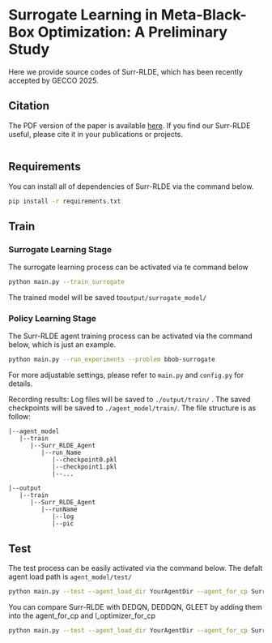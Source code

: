 # Surrogate Learning in Meta-Black-Box Optimization: A Preliminary Study

Here we provide source codes of Surr-RLDE, which has been recently accepted by GECCO 2025.

## Citation

The PDF version of the paper is available [here](https://arxiv.org/abs/2503.18060 ). If you find our Surr-RLDE useful, please cite it in your publications or projects.

```latex

```

## Requirements

You can install all of dependencies of Surr-RLDE via the command below.

```bash
pip install -r requirements.txt
```

## Train

### Surrogate Learning Stage

The surrogate learning process can be activated via te command below

~~~bash
python main.py --train_surrogate 
~~~

The trained model will be saved to`output/surrogate_model/`

### Policy Learning Stage

The Surr-RLDE agent training process can be activated via the command below, which is just an example.

```bash
python main.py --run_experiments --problem bbob-surrogate 
```

For more adjustable settings, please refer to `main.py` and `config.py` for details.

Recording results: Log files will be saved to `./output/train/` . The saved checkpoints will be saved to `./agent_model/train/`. The file structure is as follow:

```
|--agent_model
   |--train
      |--Surr_RLDE_Agent
         |--run_Name
            |--checkpoint0.pkl
            |--checkpoint1.pkl
            |--...

|--output
   |--train
      |--Surr_RLDE_Agent
         |--runName
            |--log
            |--pic
```

## Test

The test process can be easily activated via the command below. The defalt agent load path is `agent_model/test/`

```bash
python main.py --test --agent_load_dir YourAgentDir --agent_for_cp Surr_RLDE_Agent --l_optimizer_for_cp Surr_RLDE_Optimizer 

```

You can compare Surr-RLDE with DEDQN, DEDDQN, GLEET by adding them into the agent_for_cp and l_optimizer_for_cp

```bash
python main.py --test --agent_load_dir YourAgentDir --agent_for_cp Surr_RLDE_Agent DEDQN_Agent --l_optimizer_for_cp Surr_RLDE_Optimizer DEDQN_optimizer
```
